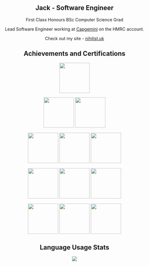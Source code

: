 <div align="center"/>

## Jack - Software Engineer
  
First Class Honours BSc Computer Science Grad

Lead Software Engineer working at [Capgemini](https://www.capgemini.com/gb-en/) on the HMRC account.
  
Check out my site - [nihilist.uk](https://nihilist.uk)

## Achievements and Certifications

[<img src="https://images.credly.com/images/8b8ed108-e77d-4396-ac59-2504583b9d54/cka_from_cncfsite__281_29.png" width=100>](https://www.credly.com/badges/db3005cd-aead-43d3-8b30-fc59ef8b0767/public_url)

[<img src="https://images.credly.com/images/4136ced8-75d5-4afb-8677-40b6236e2672/azure-ai-fundamentals-600x600.png" width=100>](https://learn.microsoft.com/api/credentials/share/en-us/JackWalker-1706/AB9028417F7C4133?sharingId=903CB362A3F07B4)
[<img src="https://images.credly.com/images/61f56aa4-16fd-403c-90bc-1d90dba1fa99/image.png" width=100>](https://learn.microsoft.com/api/credentials/share/en-us/JackWalker-1706/371631A05043004E?sharingId=903CB362A3F07B4)

[<img src="https://images.credly.com/size/680x680/images/00634f82-b07f-4bbd-a6bb-53de397fc3a6/image.png" width=100>](https://www.credly.com/badges/d6a7f6b1-1f9e-49cb-b2e6-40de61f324f7/public_url)
[<img src="https://images.credly.com/images/0e284c3f-5164-4b21-8660-0d84737941bc/image.png" width=100>](https://www.credly.com/badges/3e4b0f37-76c5-4088-a6d6-b0a4859cf3dd/public_url)
[<img src="https://images.credly.com/size/680x680/images/145a5de8-7390-4d57-b4cb-a10e2f9394e2/image.png" width=100>](https://www.credly.com/badges/b60dc5b8-2b9e-4de1-ba54-b15b18aeb09c/public_url)

[<img src="https://i.ibb.co/SVFxBfy/OCI2024-GAIOCP.png" width=100>](https://catalog-education.oracle.com/ords/certview/sharebadge?id=1960265745F67DC2F4376A5DC1F49F8948D3C80AF78AC77325DBBA179E8E9F43)
[<img src="https://i.ibb.co/zmKGygz/OCI23-AIFCA.png" width=100>](https://catalog-education.oracle.com/ords/certview/sharebadge?id=414811EADFDDA685F7224A2C473F0EC89DD8A67801E44D6BA2B8E70F224A7528)
[<img src="https://istqb-main-web-prod.s3.amazonaws.com/media/original_images/CTFL_J1Htlr0.png" width=100>](https://www.istqb.org/certifications/certified-tester-foundation-level)

[<img src="https://images.credly.com/size/680x680/images/f28a92f1-2837-4770-add0-70008be15e89/image.png" width=100>](https://www.credly.com/badges/f5a0e265-e84f-4bbc-a62a-c4fa5d23f96c/public_url)
[<img src="https://images.credly.com/images/f193424d-0f7b-4e05-99df-82c8da2feec1/blob" width=100>](https://www.credly.com/badges/7fadaf4d-8cf5-4162-8393-44ddfee1f098/public_url)
[<img src="https://images.credly.com/images/647a2912-0b98-4ee3-9cc0-0c89a01cdc02/blob" width=100>](https://www.credly.com/badges/28dd1dde-7359-421c-8c4b-f6b0c3effb17/public_url)

## Language Usage Stats

[<img src="https://github-readme-stats.vercel.app/api/top-langs/?username=JackW2000&theme=midnight-purple&hide_border=true&show_icons=true&layout=compact&langs_count=10&hide=jupyter%20notebook"/>]()

</div>
